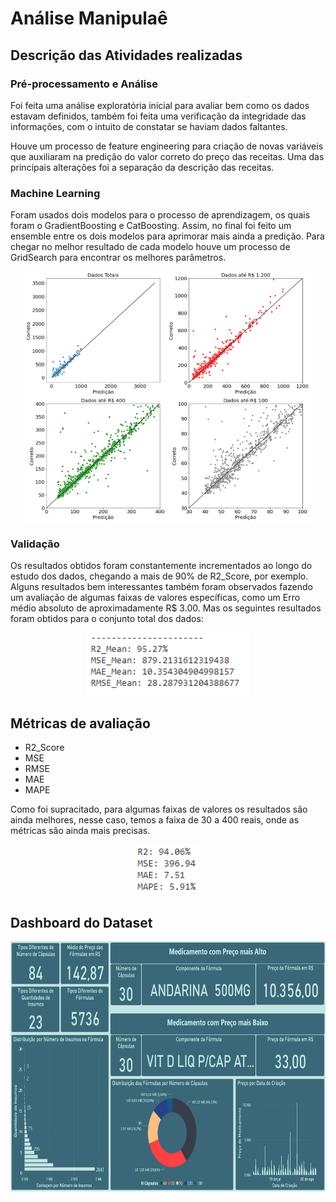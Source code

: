 # Análise Manipulaê

## Descrição das Atividades realizadas

### Pré-processamento e Análise

Foi feita uma análise exploratória inicial para avaliar bem como os dados estavam definidos, também foi feita uma verificação da integridade das informações, com o intuito de constatar se haviam dados faltantes.

Houve um processo de feature engineering para criação de novas variáveis que auxiliaram na predição do valor correto do preço das receitas. Uma das principais alterações foi a separação da descrição das receitas.

### Machine Learning

Foram usados dois modelos para o processo de aprendizagem, os quais foram o GradientBoosting e CatBoosting. Assim, no final foi feito um ensemble entre os dois modelos para aprimorar mais ainda a predição. Para chegar no melhor resultado de cada modelo houve um processo de GridSearch para encontrar os melhores parâmetros.

<p align='center'>
<img src='./docs/dispersao_ens.png' height=400>
</p>


### Validação

Os resultados obtidos foram constantemente incrementados ao longo do estudo dos dados, chegando a mais de 90% de R2_Score, por exemplo. Alguns resultados bem interessantes também foram observados fazendo um avaliação de algumas faixas de valores específicas, como um Erro médio absoluto de aproximadamente R$ 3.00. Mas os seguintes resultados foram obtidos para o conjunto total dos dados:

<p align='center'>
<img src='./docs/metrics.png' height=100>
</p>

## Métricas de avaliação
- R2_Score
- MSE
- RMSE
- MAE
- MAPE

Como foi supracitado, para algumas faixas de valores os resultados são ainda melhores, nesse caso, temos a faixa de 30 a 400 reais, onde as métricas são ainda mais precisas.

<p align='center'>
<img src='./docs/me.png' height=80>
</p>

## Dashboard do Dataset
<p align='center'>
<img src='./docs/dashboard.png' height=400>
</p>


